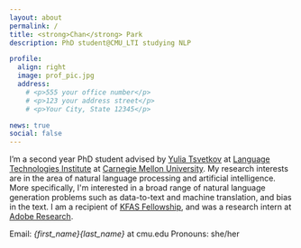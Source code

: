 ```yaml
---
layout: about
permalink: /
title: <strong>Chan</strong> Park
description: PhD student@CMU_LTI studying NLP

profile:
  align: right
  image: prof_pic.jpg
  address:
    # <p>555 your office number</p>
    # <p>123 your address street</p>
    # <p>Your City, State 12345</p>

news: true
social: false
---
```


I’m a second year PhD student advised by [Yulia Tsvetkov](https://www.cs.cmu.edu/~ytsvetko/) at [Language Technologies Institute](https://www.lti.cs.cmu.edu) at [Carnegie Mellon University](https://www.cmu.edu). My research interests are in the area of natural language processing and artificial intelligence. More specifically, I'm interested in a broad range of natural language generation problems such as data-to-text and machine translation, and bias in the text. I am a recipient of [KFAS Fellowship](http://kfas.or.kr/?pCulture=en), and was a research intern at [Adobe Research](https://research.adobe.com). 

Email: *{first_name}{last_name}* at cmu.edu 
Pronouns: she/her